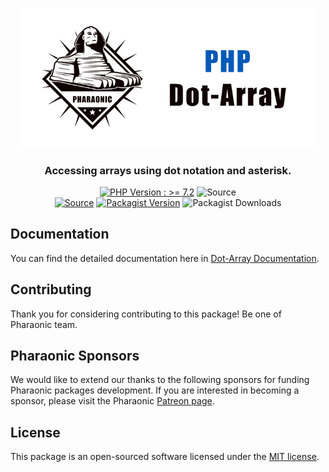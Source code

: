 <p align="center"><a href="https://pharaonic.io" target="_blank"><img src="https://raw.githubusercontent.com/Pharaonic/logos/main/php/dot-array.jpg" width="470"></a></p>

<h3 align="center">Accessing arrays using dot notation and asterisk.</h3>
<p align="center">
  <a href="https://php.net" target="_blank"><img src="https://img.shields.io/badge/PHP%20Version->=7.2-blue" alt="PHP Version : >= 7.2"></a>
  <img src="https://img.shields.io/badge/license-MIT-brightgreen.svg?style=flat-square" alt="Source">
  <br>
  <a href="https://github.com/Pharaonic/php-dot-array" target="_blank"><img src="https://img.shields.io/badge/source-pharaonic/php--dot--array-blue.svg?style=flat-square" alt="Source"></a>
  <a href="https://packagist.org/packages/pharaonic/php-dot-array" target="_blank"><img src="https://img.shields.io/packagist/v/pharaonic/php-dot-array?style=flat-square" alt="Packagist Version"></a>
  <img src="https://img.shields.io/packagist/dt/pharaonic/php-dot-array?style=flat-square" alt="Packagist Downloads">
</p>

## Documentation

You can find the detailed documentation here in [Dot-Array Documentation](https://pharaonic.io/package/1-general-php/4-dot-array).

## Contributing

Thank you for considering contributing to this package! Be one of Pharaonic team.

## Pharaonic Sponsors

We would like to extend our thanks to the following sponsors for funding Pharaonic packages development. If you are interested in becoming a sponsor, please visit the Pharaonic [Patreon page](https://patreon.com/Pharaonic).

## License

This package is an open-sourced software licensed under the [MIT license](https://opensource.org/licenses/MIT).
